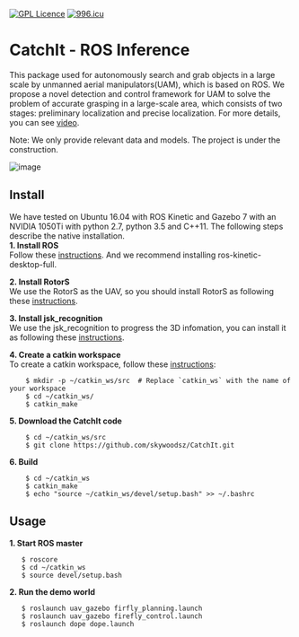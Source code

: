 [![GPL Licence](https://badges.frapsoft.com/os/gpl/gpl.svg?v=103)](https://opensource.org/licenses/GPL-3.0/) 
[![996.icu](https://img.shields.io/badge/link-996.icu-red.svg)](https://996.icu)
# CatchIt - ROS Inference
This package used for autonomously search and grab objects in a large scale by unmanned aerial manipulators(UAM), which is based on ROS. We propose a novel detection and control framework for UAM to solve the problem of accurate grasping in a large-scale area, which consists of two stages: preliminary localization and precise localization. For more details, you can see [video](https://youtu.be/ycYlgfIKv6s).

Note: We only provide relevant data and models. The project is under the construction.

![image](https://github.com/skywoodsz/CatchIt/blob/master/grasp_sucussuful.png)

## Install
We have tested on Ubuntu 16.04 with ROS Kinetic and Gazebo 7 with an NVIDIA 1050Ti with python 2.7, python 3.5 and C++11. The following steps describe the native installation.   
   **1. Install ROS**   
    Follow these [instructions](http://wiki.ros.org/kinetic/Installation/Ubuntu). And we recommend installing ros-kinetic-desktop-full. 
    
   **2. Install RotorS**  
    We use the RotorS as the UAV, so you should install RotorS as following these [instructions](https://github.com/ethz-asl/rotors_simulator).  
    
   **3. Install jsk_recognition**  
    We use the jsk_recognition to progress the 3D infomation, you can install it as following these [instructions](https://github.com/jsk-ros-pkg/jsk_recognition).  
    
   **4. Create a catkin workspace**  
    To create a catkin workspace, follow these [instructions](http://wiki.ros.org/catkin/Tutorials/create_a_workspace):  
```
    $ mkdir -p ~/catkin_ws/src  # Replace `catkin_ws` with the name of your workspace
    $ cd ~/catkin_ws/
    $ catkin_make
```

   **5. Download the CatchIt code**
```
    $ cd ~/catkin_ws/src
    $ git clone https://github.com/skywoodsz/CatchIt.git
```
   
   **6. Build**
```
    $ cd ~/catkin_ws
    $ catkin_make
    $ echo "source ~/catkin_ws/devel/setup.bash" >> ~/.bashrc
```

## Usage
   **1. Start ROS master** 
```
   $ roscore
   $ cd ~/catkin_ws
   $ source devel/setup.bash
```
 
   **2. Run the demo world** 
```
   $ roslaunch uav_gazebo firfly_planning.launch
   $ roslaunch uav_gazebo firefly_control.launch
   $ roslaunch dope dope.launch
```
